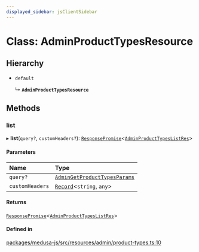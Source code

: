 ```yaml
---
displayed_sidebar: jsClientSidebar
---
```


# Class: AdminProductTypesResource

## Hierarchy

- `default`

  ↳ **`AdminProductTypesResource`**

## Methods

### list

▸ **list**(`query?`, `customHeaders?`): [`ResponsePromise`](../modules/internal-12.md#responsepromise)<[`AdminProductTypesListRes`](../modules/internal-8.internal.md#adminproducttypeslistres)\>

#### Parameters

| Name | Type |
| :------ | :------ |
| `query?` | [`AdminGetProductTypesParams`](internal-8.internal.AdminGetProductTypesParams.md) |
| `customHeaders` | [`Record`](../modules/internal.md#record)<`string`, `any`\> |

#### Returns

[`ResponsePromise`](../modules/internal-12.md#responsepromise)<[`AdminProductTypesListRes`](../modules/internal-8.internal.md#adminproducttypeslistres)\>

#### Defined in

[packages/medusa-js/src/resources/admin/product-types.ts:10](https://github.com/medusajs/medusa/blob/b38f73726/packages/medusa-js/src/resources/admin/product-types.ts#L10)
